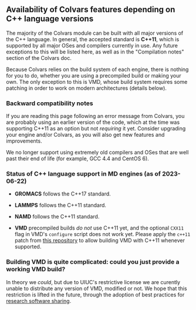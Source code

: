 ## Availability of Colvars features depending on C++ language versions

The majority of the Colvars module can be built with all major versions of the C++ language.  In general, the accepted standard is **C++11**, which is supported by all major OSes and compilers currently in use.  Any future exceptions to this will be listed here, as well as in the "Compilation notes" section of the Colvars doc.

Because Colvars relies on the build system of each engine, there is nothing for you to do, whether you are using a precompiled build or making your own.  The only exception to this is VMD, whose build system requires some patching in order to work on modern architectures (details below).


### Backward compatibility notes

If you are reading this page following an error message from Colvars, you are probably using an earlier version of the code, which at the time was supporting C++11 as an option but not *requiring* it yet.  Consider upgrading your engine and/or Colvars, as you will also get new features and improvements.

We no longer support using extremely old compilers and OSes that are well past their end of life (for example, GCC 4.4 and CentOS 6).


### Status of C++ language support in MD engines (as of 2023-06-22)

- **GROMACS** follows the C++17 standard.

- **LAMMPS** follows the C++11 standard.

- **NAMD** follows the C++11 standard.

- **VMD** precompiled builds *do not* use C++11 yet, and the optional `CXX11` flag in VMD's `configure` script does not work yet.  Please apply the `c++11` patch from [this repository](https://github.com/giacomofiorin/vmd-patches/) to allow building VMD with C++11 whenever supported.


### Building VMD is quite complicated: could you just provide a working VMD build?

In theory we *could*, but due to UIUC's restrictive license we are curently unable to distribute any version of VMD, modified or not.  We hope that this restriction is lifted in the future, through the adoption of best practices for [research software sharing](https://datascience.nih.gov/tools-and-analytics/best-practices-for-sharing-research-software-faq).
